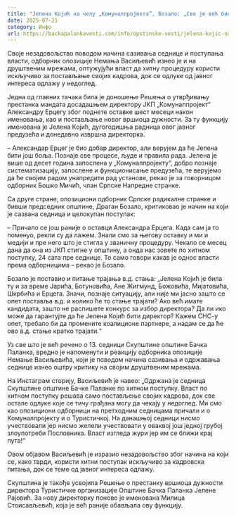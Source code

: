 ```yaml
---
title: "Јелена Којић на челу „Комуналпројекта“, Бозало: „Све је већ било договорено“"
date: 2025-07-21
category: Инфо
url: https://backapalankavesti.com/info/opstinske-vesti/jelena-kojic-na-mestu-direktora-komunalprojekta-bozalo/
---
```


Своје незадовољство поводом начина сазивања седнице и поступања власти, одборник опозиције Немања Васиљевић изнео је и на друштвеним мрежама, оптужујући власт да хитну процедуру користи искључиво за постављање својих кадрова, док се одлуке од јавног интереса одлажу у недоглед.

Једна од главних тачака била је доношење Решења о утврђивању престанка мандата досадашњем директору ЈКП „Комуналпројект“ Александру Ерцегу због поднете оставке шест месеци након именовања, као и постављање новог вршиоца дужности. За ту функцију именована је Јелена Којић, дугогодишња радница овог јавног предузећа и донедавно извршна директорка.

– Александар Ерцег је био добар директор, али верујем да ће Јелена бити још боља. Познаје све процесе, људе и правила рада. Јелена је више од десет година запослена у „Комуналпројекту“, добро познаје систематизацију, запослене и функционисање предузећа, те верујемо да ће својим радом унапредити рад установе, рекао је за говорницом одборник Бошко Мичић, члан Српске Напредне странке.

Са друге стране, опозициони одборник Српске радикалне странке и бивши председник општине, Драган Бозало, критиковао је начин на који је сазвана седница и целокупан поступак:

– Причало се још раније о оставци Александра Ерцега. Када сам ја то поменуо, рекли су да лажем. Знали смо за његову оставку и ми и медији и пре него што је стигла у званичну процедуру. Чекало се месец дана да она из ЈКП стигне у општину, а онда нас зовете по хитном поступку, 24 сата пре седнице. То само говори какав је однос власти према одборницима – рекао је Бозало.

Бозало је поставио и питање трајања в.д. стања: „Јелена Којић је била ту и за време Јарића, Богуновића, Ане Жигмунд, Божовића, Мијатовића, Шкрбића и Ерцега. Значи, познаје ситуацију, али није ми јасно зашто се опет поставља в.д. и колико ће то стање трајати? Ако већ имате кандидата, зашто не распишете конкурс за избор директора? Да ли ико може да гарантујте да ће Јелена Којић бити директор? Кажем СНС-у опет, требало би да промените коалиционе партнере, а надам се да ће ово в.д. стање кратко трајати.“

Уз све што је већ речено о 13. седници Скупштине општине Бачка Паланка, вредно је напоменути и реакцију одборника опозиције Немање Васиљевића, који је поводом начина сазивања и одржавања седнице изнео оштру критику на својим друштвеним мрежама.

На Инстаграм сторију, Васиљевић је навео: „Одржана је седница Скупштине општине Бачке Паланке по хитном поступку. Власт по хитном поступку решава само постављење својих кадрова, док све остале одлуке које се тичу грађана могу да чекају у недоглед. Ми смо као опозициони одборници на претходним седницама причали и о Комуналпројекту и о Туристичкој. На данашњој седници нисмо учествовали јер нисмо желели учествовати у оваквој још једној грубој злоупотреби Пословника. Власт изгледа жури јер им се ближи крај пута!“

Овом објавом Васиљевић је изразио незадовољство због начина на који се, како тврди, користи хитни поступак искључиво за кадровска питања, док се теме од јавног интереса одлажу.

Скупштина је такође усвојила Решење о престанку вршиоца дужности директора Туристичке организације Општине Бачка Паланка Јелене Рајовић. За нову директорку поново је именована Милица Стоисављевић, која је већ раније обављала ову функцију.
